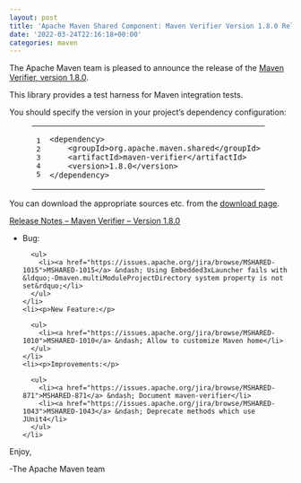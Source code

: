 ```yaml
---
layout: post
title: 'Apache Maven Shared Component: Maven Verifier Version 1.8.0 Released'
date: '2022-03-24T22:16:18+00:00'
categories: maven
---
```

<div class="entry-content"><p>The Apache Maven team is pleased to announce the release of the
  <a href="https://maven.apache.org/shared/maven-verifier/">Maven Verifier, version 1.8.0</a>.</p>

  <p>This library provides a test harness for Maven integration tests.</p>

  <p>You should specify the version in your project&rsquo;s dependency configuration:</p>

  <figure class='code'><figcaption><span></span></figcaption><div class="highlight"><table><tr><td class="gutter"><pre class="line-numbers"><span class='line-number'>1</span>
<span class='line-number'>2</span>
<span class='line-number'>3</span>
<span class='line-number'>4</span>
<span class='line-number'>5</span>
</pre></td><td class='code'><pre><code class='xml'><span class='line'><span class="nt">&lt;dependency&gt;</span>
</span><span class='line'>    <span class="nt">&lt;groupId&gt;</span>org.apache.maven.shared<span class="nt">&lt;/groupId&gt;</span>
</span><span class='line'>    <span class="nt">&lt;artifactId&gt;</span>maven-verifier<span class="nt">&lt;/artifactId&gt;</span>
</span><span class='line'>    <span class="nt">&lt;version&gt;</span>1.8.0<span class="nt">&lt;/version&gt;</span>
</span><span class='line'><span class="nt">&lt;/dependency&gt;</span>
</span></code></pre></td></tr></table></div></figure>


  <p>You can download the appropriate sources etc. from the <a href="https://maven.apache.org/shared/maven-verifier/download.html">download page</a>.</p>

  <!-- more -->


  <p><a href="https://issues.apache.org/jira/secure/ReleaseNote.jspa?version=12351428&amp;styleName=Text&amp;projectId=12317922">Release Notes &ndash; Maven Verifier &ndash; Version 1.8.0</a></p>

  <ul>
    <li><p>Bug:</p>

      <ul>
        <li><a href="https://issues.apache.org/jira/browse/MSHARED-1015">MSHARED-1015</a> &ndash; Using Embedded3xLauncher fails with &ldquo;-Dmaven.multiModuleProjectDirectory system property is not set&rdquo;</li>
      </ul>
    </li>
    <li><p>New Feature:</p>

      <ul>
        <li><a href="https://issues.apache.org/jira/browse/MSHARED-1010">MSHARED-1010</a> &ndash; Allow to customize Maven home</li>
      </ul>
    </li>
    <li><p>Improvements:</p>

      <ul>
        <li><a href="https://issues.apache.org/jira/browse/MSHARED-871">MSHARED-871</a> &ndash; Document maven-verifier</li>
        <li><a href="https://issues.apache.org/jira/browse/MSHARED-1043">MSHARED-1043</a> &ndash; Deprecate methods which use JUnit4</li>
      </ul>
    </li>
  </ul>


  <p>Enjoy,</p>

  <p>-The Apache Maven team</p>
</div>
